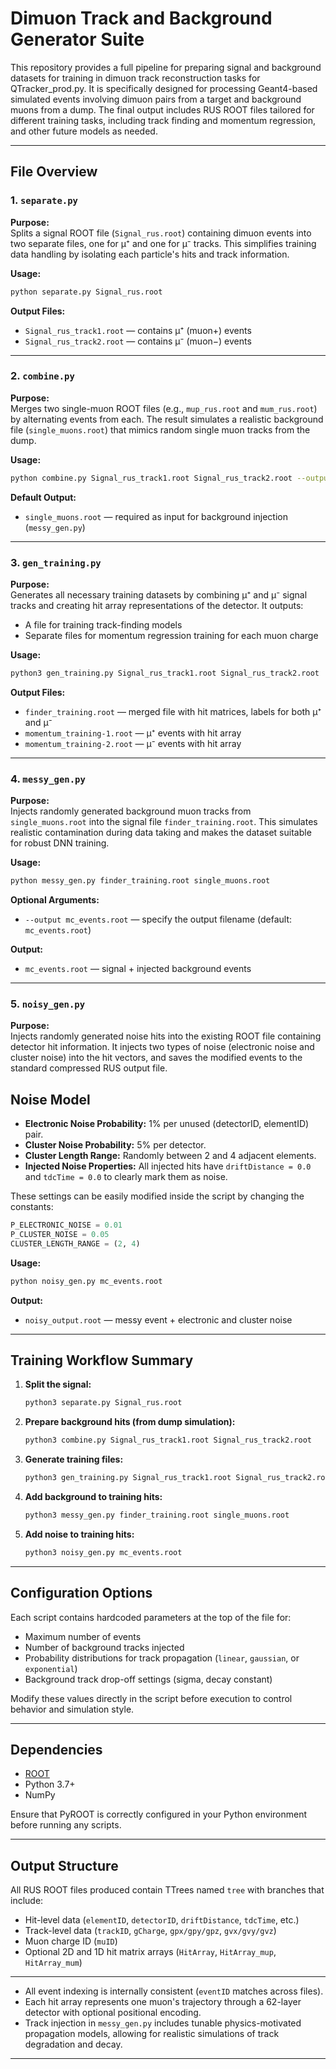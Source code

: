 # Dimuon Track and Background Generator Suite

This repository provides a full pipeline for preparing signal and background datasets for training in dimuon track reconstruction tasks for QTracker_prod.py. 
It is specifically designed for processing Geant4-based simulated events involving dimuon pairs from a target and background muons from a dump. The final 
output includes RUS ROOT files tailored for different training tasks, including track finding and momentum regression, and other future models as needed.

---

## File Overview

### 1. `separate.py`
**Purpose:**  
Splits a signal ROOT file (`Signal_rus.root`) containing dimuon events into two separate files, one for μ⁺ and one for μ⁻ tracks. This simplifies training data handling by isolating each particle's hits and track information.

**Usage:**
```bash
python separate.py Signal_rus.root
```

**Output Files:**
- `Signal_rus_track1.root` — contains μ⁺ (muon+) events
- `Signal_rus_track2.root` — contains μ⁻ (muon−) events

---

### 2. `combine.py`
**Purpose:**  
Merges two single-muon ROOT files (e.g., `mup_rus.root` and `mum_rus.root`) by alternating events from each. The result simulates a realistic background file (`single_muons.root`) that mimics random single muon tracks from the dump.

**Usage:**
```bash
python combine.py Signal_rus_track1.root Signal_rus_track2.root --output single_muons.root
```

**Default Output:**  
- `single_muons.root` — required as input for background injection (`messy_gen.py`)

---

### 3. `gen_training.py`
**Purpose:**  
Generates all necessary training datasets by combining μ⁺ and μ⁻ signal tracks and creating hit array representations of the detector. It outputs:
- A file for training track-finding models
- Separate files for momentum regression training for each muon charge

**Usage:**
```bash
python3 gen_training.py Signal_rus_track1.root Signal_rus_track2.root
```

**Output Files:**
- `finder_training.root` — merged file with hit matrices, labels for both μ⁺ and μ⁻
- `momentum_training-1.root` — μ⁺ events with hit array
- `momentum_training-2.root` — μ⁻ events with hit array

---

### 4. `messy_gen.py`
**Purpose:**  
Injects randomly generated background muon tracks from `single_muons.root` into the signal file `finder_training.root`. This simulates realistic contamination during data taking and makes the dataset suitable for robust DNN training.

**Usage:**
```bash
python messy_gen.py finder_training.root single_muons.root
```
**Optional Arguments:**
- `--output mc_events.root` — specify the output filename (default: `mc_events.root`)

**Output:**
- `mc_events.root` — signal + injected background events

---

### 5. `noisy_gen.py`
**Purpose:**  
Injects randomly generated noise hits into the existing ROOT file containing detector hit information. It injects two types of noise (electronic noise and cluster noise) into the hit vectors, and saves the modified events to the standard compressed RUS output file.

## Noise Model

- **Electronic Noise Probability:** 1% per unused (detectorID, elementID) pair.
- **Cluster Noise Probability:** 5% per detector.
- **Cluster Length Range:** Randomly between 2 and 4 adjacent elements.
- **Injected Noise Properties:** All injected hits have `driftDistance = 0.0` and `tdcTime = 0.0` to clearly mark them as noise.

These settings can be easily modified inside the script by changing the constants:
```python
P_ELECTRONIC_NOISE = 0.01
P_CLUSTER_NOISE = 0.05
CLUSTER_LENGTH_RANGE = (2, 4)
```

**Usage:**
```bash
python noisy_gen.py mc_events.root
```

**Output:**
- `noisy_output.root` — messy event + electronic and cluster noise

---

## Training Workflow Summary

1. **Split the signal:**  
   ```bash
   python3 separate.py Signal_rus.root
   ```
2. **Prepare background hits (from dump simulation):**  
   ```bash
   python3 combine.py Signal_rus_track1.root Signal_rus_track2.root
   ```
3. **Generate training files:**  
   ```bash
   python3 gen_training.py Signal_rus_track1.root Signal_rus_track2.root
   ```
4. **Add background to training hits:**  
   ```bash
   python3 messy_gen.py finder_training.root single_muons.root
   ```
5. **Add noise to training hits:**  
   ```bash
   python3 noisy_gen.py mc_events.root
   ```
---

## Configuration Options

Each script contains hardcoded parameters at the top of the file for:
- Maximum number of events
- Number of background tracks injected
- Probability distributions for track propagation (`linear`, `gaussian`, or `exponential`)
- Background track drop-off settings (sigma, decay constant)

Modify these values directly in the script before execution to control behavior and simulation style.

---

## Dependencies

- [ROOT](https://root.cern/)
- Python 3.7+
- NumPy

Ensure that PyROOT is correctly configured in your Python environment before running any scripts.

---

## Output Structure

All RUS ROOT files produced contain TTrees named `tree` with branches that include:
- Hit-level data (`elementID`, `detectorID`, `driftDistance`, `tdcTime`, etc.)
- Track-level data (`trackID`, `gCharge`, `gpx/gpy/gpz`, `gvx/gvy/gvz`)
- Muon charge ID (`muID`)
- Optional 2D and 1D hit matrix arrays (`HitArray`, `HitArray_mup`, `HitArray_mum`)

---


- All event indexing is internally consistent (`eventID` matches across files).
- Each hit array represents one muon's trajectory through a 62-layer detector with optional positional encoding.
- Track injection in `messy_gen.py` includes tunable physics-motivated propagation models, allowing for realistic simulations of track degradation and decay.

---

